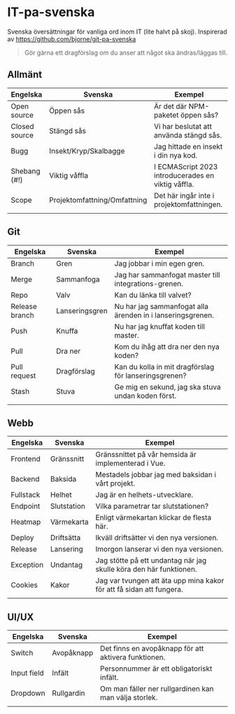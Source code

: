 # IT-pa-svenska
Svenska översättningar för vanliga ord inom IT (lite halvt på skoj). Inspirerad av https://github.com/bjorne/git-pa-svenska
> Gör gärna ett dragförslag om du anser att något ska ändras/läggas till.

## Allmänt
| Engelska | Svenska | Exempel |
|----------|-------------|----------------------------------------------------|
| Open source | Öppen sås | Är det där NPM-paketet öppen sås? |
| Closed source | Stängd sås | Vi har beslutat att använda stängd sås. |
| Bugg | Insekt/Kryp/Skalbagge | Jag hittade en insekt i din nya kod. |
| Shebang (#!) | Viktig våffla | I ECMAScript 2023 introducerades en viktig våffla. |
| Scope | Projektomfattning/Omfattning | Det här ingår inte i projektomfattningen. |
|  |  |  |

## Git
| Engelska | Svenska | Exempel |
|----------|-------------|----------------------------------------------------|
| Branch | Gren | Jag jobbar i min egen gren. |
| Merge | Sammanfoga | Jag har sammanfogat master till integrations-grenen. |
| Repo | Valv | Kan du länka till valvet? |
| Release branch | Lanseringsgren | Nu har jag sammanfogat alla ärenden in i lanseringsgrenen. |
| Push | Knuffa | Nu har jag knuffat koden till master. |
| Pull | Dra ner | Kom du ihåg att dra ner den nya koden? |
| Pull request | Dragförslag | Kan du kolla in mit dragförslag för lanseringsgrenen? |
| Stash | Stuva | Ge mig en sekund, jag ska stuva undan koden först. |
|  |  |  |


## Webb
| Engelska | Svenska | Exempel |
|----------|-------------|----------------------------------------------------|
| Frontend | Gränssnitt | Gränssnittet på vår hemsida är implementerad i Vue. |
| Backend | Baksida | Mestadels jobbar jag med baksidan i vårt projekt. |
| Fullstack | Helhet | Jag är en helhets-utvecklare. |
| Endpoint | Slutstation | Vilka parametrar tar slutstationen? |
| Heatmap | Värmekarta | Enligt värmekartan klickar de flesta här. |
| Deploy | Driftsätta | Ikväll driftsätter vi den nya versionen. |
| Release | Lansering | Imorgon lanserar vi den nya versionen. |
| Exception | Undantag | Jag stötte på ett undantag när jag skulle köra den här funktionen. |
| Cookies | Kakor | Jag var tvungen att äta upp mina kakor för att få sidan att fungera. |
|  |  |  |


## UI/UX
| Engelska | Svenska | Exempel |
|----------|-------------|----------------------------------------------------|
| Switch | Avopåknapp | Det finns en avopåknapp för att aktivera funktionen. |
| Input field | Infält | Personnummer är ett obligatoriskt infält. |
| Dropdown | Rullgardin | Om man fäller ner rullgardinen kan man välja storlek. |
|  |  |  |
